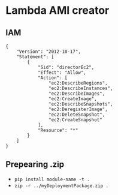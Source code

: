 # Lambda AMI creator

## IAM

```
{
    "Version": "2012-10-17",
    "Statement": [
        {
            "Sid": "directorEc2",
            "Effect": "Allow",
            "Action": [
                "ec2:DescribeRegions",
                "ec2:DescribeInstances",
                "ec2:DescribeImages",
                "ec2:CreateImage",
                "ec2:DescribeSnapshots",
                "ec2:DeregisterImage",
                "ec2:DeleteSnapshot",
                "ec2:CreateSnapshot"
            ],
            "Resource": "*"
        }
    ]
}
```

## Prepearing .zip

- `pip install module-name -t .`
- `zip -r ../myDeploymentPackage.zip .`